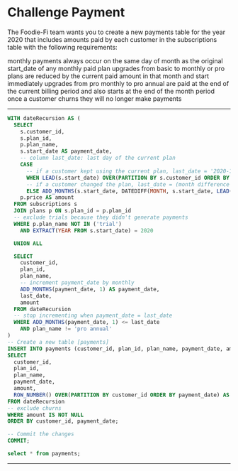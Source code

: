 # Challenge Payment

The Foodie-Fi team wants you to create a new payments table for the year 2020 that includes amounts paid by each customer in the subscriptions table with the following requirements:

monthly payments always occur on the same day of month as the original start_date of any monthly paid plan
upgrades from basic to monthly or pro plans are reduced by the current paid amount in that month and start immediately
upgrades from pro monthly to pro annual are paid at the end of the current billing period and also starts at the end of the month period
once a customer churns they will no longer make payments


***
```sql
WITH dateRecursion AS (
  SELECT 
    s.customer_id,
    s.plan_id,
    p.plan_name,
    s.start_date AS payment_date,
    -- column last_date: last day of the current plan
    CASE 
      -- if a customer kept using the current plan, last_date = '2020-12-31'
      WHEN LEAD(s.start_date) OVER(PARTITION BY s.customer_id ORDER BY s.start_date) IS NULL THEN TO_DATE('2020-12-31', 'YYYY-MM-DD')
      -- if a customer changed the plan, last_date = (month difference between start_date and changing date) + start_date
      ELSE ADD_MONTHS(s.start_date, DATEDIFF(MONTH, s.start_date, LEAD(s.start_date) OVER(PARTITION BY s.customer_id ORDER BY s.start_date))) END AS last_date,
    p.price AS amount
  FROM subscriptions s
  JOIN plans p ON s.plan_id = p.plan_id
  -- exclude trials because they didn't generate payments 
  WHERE p.plan_name NOT IN ('trial')
    AND EXTRACT(YEAR FROM s.start_date) = 2020

  UNION ALL

  SELECT 
    customer_id,
    plan_id,
    plan_name,
    -- increment payment_date by monthly
    ADD_MONTHS(payment_date, 1) AS payment_date,
    last_date,
    amount
  FROM dateRecursion
  -- stop incrementing when payment_date = last_date
  WHERE ADD_MONTHS(payment_date, 1) <= last_date
    AND plan_name != 'pro annual'
)
-- Create a new table [payments]
INSERT INTO payments (customer_id, plan_id, plan_name, payment_date, amount, payment_order)
SELECT 
  customer_id,
  plan_id,
  plan_name,
  payment_date,
  amount,
  ROW_NUMBER() OVER(PARTITION BY customer_id ORDER BY payment_date) AS payment_order
FROM dateRecursion
-- exclude churns
WHERE amount IS NOT NULL
ORDER BY customer_id, payment_date;

-- Commit the changes
COMMIT;

select * from payments;
```
***

![]()
